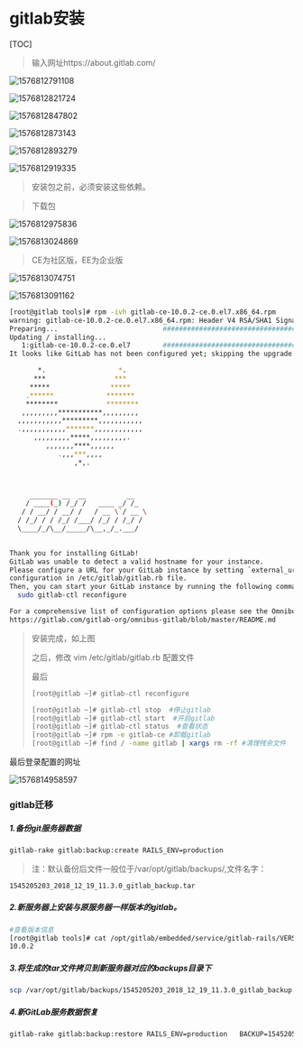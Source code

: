 # gitlab安装

[TOC]

> 输入网址https://about.gitlab.com/

![1576812791108](gitlab安装.assets/1576812791108.png)

![1576812821724](gitlab安装.assets/1576812821724.png)

![1576812847802](gitlab安装.assets/1576812847802.png)

![1576812873143](gitlab安装.assets/1576812873143.png)

![1576812893279](gitlab安装.assets/1576812893279.png)

![1576812919335](gitlab安装.assets/1576812919335.png)

> 安装包之前，必须安装这些依赖。

> 下载包

![1576812975836](gitlab安装.assets/1576812975836.png)

![1576813024869](gitlab安装.assets/1576813024869.png)

> CE为社区版，EE为企业版

![1576813074751](gitlab安装.assets/1576813074751.png)

![1576813091162](gitlab安装.assets/1576813091162.png)



```sh
[root@gitlab tools]# rpm -ivh gitlab-ce-10.0.2-ce.0.el7.x86_64.rpm 
warning: gitlab-ce-10.0.2-ce.0.el7.x86_64.rpm: Header V4 RSA/SHA1 Signature, key ID f27eab47: NOKEY
Preparing...                          ################################# [100%]
Updating / installing...
   1:gitlab-ce-10.0.2-ce.0.el7        ################################# [100%]
It looks like GitLab has not been configured yet; skipping the upgrade script.

       *.                  *.
      ***                 ***
     *****               *****
    .******             *******
    ********            ********
   ,,,,,,,,,***********,,,,,,,,,
  ,,,,,,,,,,,*********,,,,,,,,,,,
  .,,,,,,,,,,,*******,,,,,,,,,,,,
      ,,,,,,,,,*****,,,,,,,,,.
         ,,,,,,,****,,,,,,
            .,,,***,,,,
                ,*,.
  


     _______ __  __          __
    / ____(_) /_/ /   ____ _/ /_
   / / __/ / __/ /   / __ \`/ __ \
  / /_/ / / /_/ /___/ /_/ / /_/ /
  \____/_/\__/_____/\__,_/_.___/
  

Thank you for installing GitLab!
GitLab was unable to detect a valid hostname for your instance.
Please configure a URL for your GitLab instance by setting `external_url`
configuration in /etc/gitlab/gitlab.rb file.
Then, you can start your GitLab instance by running the following command:
  sudo gitlab-ctl reconfigure

For a comprehensive list of configuration options please see the Omnibus GitLab readme
https://gitlab.com/gitlab-org/omnibus-gitlab/blob/master/README.md

```

> 安装完成，如上图
>
> 之后，修改 vim /etc/gitlab/gitlab.rb 配置文件
>
> 最后
>
> ```sh
> [root@gitlab ~]# gitlab-ctl reconfigure
> ```
>
> ```sh
> [root@gitlab ~]# gitlab-ctl stop  #停止gitlab
> [root@gitlab ~]# gitlab-ctl start  #开启gitlab
> [root@gitlab ~]# gitlab-ctl status  #查看状态
> [root@gitlab ~]# rpm -e gitlab-ce #卸载gitlab
> [root@gitlab ~]# find / -name gitlab | xargs rm -rf #清理残余文件
> ```

最后登录配置的网址

![1576814958597](gitlab安装.assets/1576814958597.png)

### gitlab迁移

##### 1.备份git服务器数据

```sh
gitlab-rake gitlab:backup:create RAILS_ENV=production 
```

>  注：默认备份后文件一般位于/var/opt/gitlab/backups/,文件名字：

```bash
1545205203_2018_12_19_11.3.0_gitlab_backup.tar
```

##### 2.新服务器上安装与原服务器一样版本的gitlab。

```sh
#查看版本信息
[root@gitlab tools]# cat /opt/gitlab/embedded/service/gitlab-rails/VERSION 
10.0.2
```

##### 3.将生成的tar文件拷贝到新服务器对应的backups目录下

```bash
scp /var/opt/gitlab/backups/1545205203_2018_12_19_11.3.0_gitlab_backup.tar username@ip:/var/opt/gitlab/backups/
```

##### 4.新GitLab服务数据恢复

```sh
gitlab-rake gitlab:backup:restore RAILS_ENV=production   BACKUP=1545205203_2018_12_19_11.3.0
```

